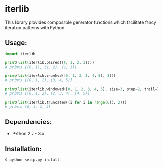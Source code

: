 iterlib
======
This library provides composable generator functions which facilitate fancy
iteration patterns with Python.

## Usage:
```python
import iterlib

print(list(iterlib.paired([0, 1, 2, 3])))
# prints [(0, 1), (1, 2), (2, 3)]

print(list(iterlib.chunked([0, 1, 2, 3, 4, 5], 3)))
# prints [(0, 1, 2), (3, 4, 5)]

print(list(iterlib.windowed([0, 1, 2, 3, 4, 5], size=3, step=2, trail=True)))
# prints [(0, 1, 2), (2, 3, 4), (4, 5)]

print(list(iterlib.truncated((i for i in range(6)), 2)))
# prints [0, 1, 2, 3]
```

## Dependencies:
* Python 2.7 - 3.x

## Installation:
```bash
$ python setup.py install
```
